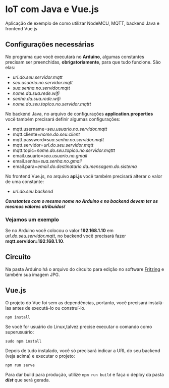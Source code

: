 # IoT com Java e Vue.js
Aplicação de exemplo de como utilizar NodeMCU, MQTT, backend Java e frontend Vue.js

## Configurações necessárias

No programa que você executará no **Arduino**, algumas constantes precisam ser preenchidas, **obrigatoriamente**, para que tudo funcione. São elas:

- *url.do.seu.servidor.mqtt*
- *seu.usuario.no.servidor.mqtt*
- *sua.senha.no.servidor.mqtt*
- *nome.da.sua.rede.wifi*
- *senha.da.sua.rede.wifi*
- *nome.do.seu.topico.no.servidor.mqttt*

No backend Java, no arquivo de configurações **application.properties** você também precisará definir algumas configurações:

- mqtt.username=*seu.usuario.no.servidor.mqtt*
- mqtt.cliente=*nome.do.seu.client*
- mqtt.password=*sua.senha.no.servidor.mqtt*
- mqtt.servidor=*url.do.seu.servidor.mqtt*
- mqtt.topic=*nome.do.seu.topico.no.servidor.mqttt*
- email.usuario=*seu.usuario.no.gmail*
- email.senha=*sua.senha.no.gmail*
- email.para=*email.do.destinatario.da.mensagem.do.sistema*

No frontend Vue.js, no arquivo **api.js** você também precisará alterar o valor de uma constante:

- *url.do.seu.backend*

***Constantes com o mesmo nome no Arduino e no backend devem ter os mesmos valores atribuídos!***

### Vejamos um exemplo
Se no Arduino você colocou o valor **192.168.1.10** em *url.do.seu.servidor.mqtt*, no backend você precisará fazer **mqtt.servidor=192.168.1.10**.

## Circuito

Na pasta Arduino há o arquivo do circuito para edição no software [Fritzing](https://fritzing.org/) e também sua imagem JPG.

## Vue.js

O projeto do Vue foi sem as dependências, portanto, você precisará instalá-las antes de executá-lo ou construí-lo.

`npm install`

Se você for usuário do Linux,talvez precise executar o comando como superusuário:

`sudo npm install`

Depois de tudo instalado, você só precisará indicar a URL do seu backend (veja acima) e executar o projeto:

`npm run serve`

Para dar build para produção, utilize `npm run build` e faça o deploy da pasta ***dist*** que será gerada.
